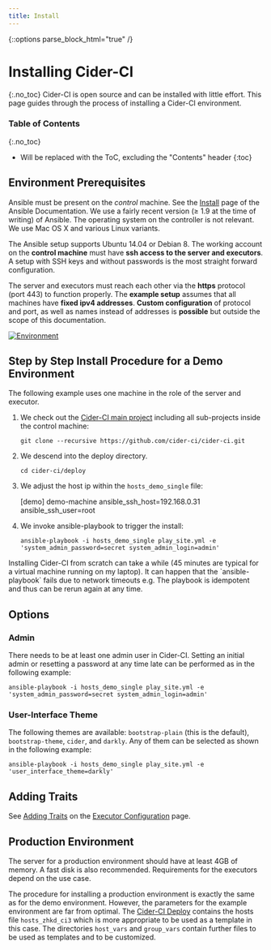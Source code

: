 ```yaml
---
title: Install
---
```

{::options parse_block_html="true" /}

# Installing Cider-CI
{:.no_toc}
Cider-CI is open source and can be installed with little effort. This page
guides through the process of installing a Cider-CI environment.


### Table of Contents
{:.no_toc}
* Will be replaced with the ToC, excluding the "Contents" header
{:toc}



## Environment Prerequisites

<div class="row"> <div class="col-md-6">

Ansible must be present on the *control* machine. See the [Install][] page of
the Ansible Documentation. We use a fairly recent version (≥ 1.9 at the time of
writing) of Ansible. The operating system on the controller is not relevant. We
use Mac OS X and various Linux variants.

The Ansible setup supports Ubuntu 14.04 or Debian 8. The working account on the
**control machine**  must have **ssh access to the server and executors**.
A setup with SSH keys and without passwords is the most straight forward
configuration.

The server and executors must reach each other via the **https** protocol (port
443) to function properly. The **example setup** assumes that all machines have
**fixed ipv4 addresses**. **Custom configuration** of protocol and port, as
well as names instead of addresses is **possible** but outside the scope of
this documentation.

</div> <div class="col-md-6">

[![Environment](/installation/environment.svg)](/installation/environment.svg)


</div> </div>


## Step by Step Install Procedure for a Demo Environment

The following example uses one machine in the role of the server and executor.


1.  We check out the [Cider-CI main project][] including all sub-projects inside
    the control machine:

    `git clone --recursive https://github.com/cider-ci/cider-ci.git`

2. We descend into the deploy directory.

    `cd cider-ci/deploy`

3. We adjust the host ip within the `hosts_demo_single` file:


      [demo]
      demo-machine ansible_ssh_host=192.168.0.31 ansible_ssh_user=root


4. We invoke ansible-playbook to trigger the install:

    `ansible-playbook -i hosts_demo_single play_site.yml -e 'system_admin_password=secret system_admin_login=admin'`

<div class="alert alert-warning" role="alert">
Installing Cider-CI from scratch can take a while (45 minutes are typical for
a virtual machine running on my laptop). It can happen that the
`ansible-playbook` fails due to network timeouts e.g. The playbook is
idempotent and thus can be rerun again at any time.
</div>


## Options

### Admin

There needs to be at least one admin user in Cider-CI. Setting an initial admin
or resetting a password at any time late can be performed as in the following example:

  `ansible-playbook -i hosts_demo_single play_site.yml -e 'system_admin_password=secret system_admin_login=admin'`

### User-Interface Theme

The following themes are available: `bootstrap-plain` (this is the default),
`bootstrap-theme`, `cider`, and `darkly`. Any of them can be selected as
shown in the following example:

  `ansible-playbook -i hosts_demo_single play_site.yml -e 'user_interface_theme=darkly'`


## Adding Traits

See [Adding Traits](./executor-configuration.html#adding-traits) on the [Executor Configuration](./executor-configuration.html) page.


## Production Environment

The server for a production environment should have at least 4GB of memory.
A fast disk is also recommended. Requirements for the executors depend on the
use case.

The procedure for installing a production environment is exactly the same as
for the demo environment. However, the parameters for the example environment
are far from optimal. The [Cider-CI Deploy] contains the hosts file
`hosts_zhkd_ci3` which is more appropriate to be used as a template in this
case. The directories `host_vars` and `group_vars` contain further files to be
used as templates and to be customized.


  [Bash Demo Project for Cider-CI]: https://github.com/cider-ci/cider-ci_demo-project-bash
  [Cider-CI Deploy]: https://github.com/cider-ci/cider-ci_deploy
  [Cider-CI main project]: https://github.com/cider-ci/cider-ci
  [Install]: http://docs.ansible.com/intro_installation.html
